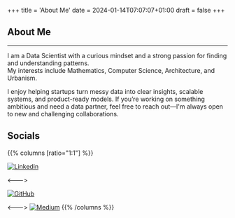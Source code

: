 +++
title = 'About Me'
date = 2024-01-14T07:07:07+01:00
draft = false
+++

## About Me

---

I am a Data Scientist with a curious mindset and a strong passion for finding and understanding patterns.  
My interests include Mathematics, Computer Science, Architecture, and Urbanism.

I enjoy helping startups turn messy data into clear insights, scalable systems, and product-ready models.
If you’re working on something ambitious and need a data partner, feel free to reach out—I'm always open to new and challenging collaborations.

## Socials

{{% columns [ratio="1:1"] %}}

[![Linkedin](https://custom-icon-badges.demolab.com/badge/LinkedIn-0A66C2?logo=linkedin-white&logoColor=fff)](https://www.linkedin.com/in/geometrein/)

<--->

[![GitHub](https://img.shields.io/badge/GitHub-%23121011.svg?logo=github&logoColor=white)](https://github.com/Geometrein)

<--->
[![Medium](https://img.shields.io/badge/Medium-black?logo=medium&logoColor=white)](https://twitter.com/Geometrein)
{{% /columns %}}
